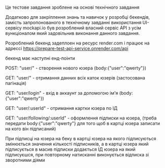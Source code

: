 Це тестове завдання зроблене на основі технічного завдання

Додатково для закріплення знань та навичок у розробці бекендів, замість
запропонованого в технічному завданні використання UI-сервісу mockapi.io був
розроблений власний сервіс АРІ з усім вункціоналом який задовільнив виконання
данного завдання.

Розроблений бекенд задеплоен на ресурс render.com і працює на адрессі
https://prepare-test-api-service.onrender.com/api

бекенд має наступні енд-поінти

POST: "user/" - створення нового юзера (body:{"user":"qwerty"})

GET: "user/" - отримання данних всіх каток юзерів (застосована пагінація)

GET: "user/login" - вхід в аккаунт за допомогою ім'я (body:{"user":"qwerty"})

GET: "user/:userId" - отримання картки юзера по ІД

GET: "user/following/:userId" - оформлення підписки на юзера, (треба передати
body:{"user":"qwerty"} для того щоб в картці юзера записати на кого він
підписаний)

При підписці на юзера на беку в картці юзера на якого підписуються змінюється
значення кількості підписників, а в картці юзера який підписується в масив
підписки додається ІД юзера на який підписуєшся, при повторному натисканні
виконується відписка зі зворотними діями
